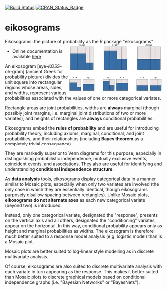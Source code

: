 
[![Build Status](https://travis-ci.org/rwoldford/eikosograms.svg?branch=master)](https://travis-ci.org/rwoldford/eikosograms) [![CRAN\_Status\_Badge](http://www.r-pkg.org/badges/version/eikosograms)](https://cran.r-project.org/package=eikosograms)

# eikosograms
Eikosograms: the picture of probability as the R package "eikosograms" <img src="man/figures/logo.png" align="right" width="300" />

* Online documentation is available [here](http://rwoldford.github.io/eikosograms/)

An eikosogram [eye-*KOSS*-oh-gram] (ancient Greek for probability picture) divides the unit square into rectangular regions whose areas, sides, and widths, represent various probabilities associated with the values of one or more categorical variates.

Rectangle areas are joint probabilities, widths are **always** marginal (though possibly joint margins, i.e. marginal joint distributions of two or more variates), and heights of rectangles are **always** conditional probabilities.

Eikosograms embed the **rules of probability** and are useful for introducing probability theory, including axioms, marginal, conditional, and joint probabilities, and their relationships (including **Bayes theorem** as a completely trivial consequence).

They are markedly superior to Venn diagrams for this purpose, especially in distinguishing probabilistic independence, mutually exclusive events, coincident events, and associations. They also are useful for identifying and understanding **conditional independence structure**.

As **data analysis** tools, eikosograms display categorical data in a manner similar to Mosaic plots, especially when only two variates are involved (the only case in which they are essentially identical, though eikosograms purposely disallow spacing between rectangles).
Unlike Mosaic plots, **eikosograms do not alternate axes** as each new categorical variate (beyond two) is introduced.  

Instead, only one categorical variate, designated the "response", presents on the vertical axis and all others, designated the "conditioning" variates, appear on the horizontal. In this way, conditional probability appears only as height and marginal probabilities as widths. 
The eikosogram is therefore much better suited to a response model analysis (e.g. logistic model) than is a Mosaic plot. 

Mosaic plots are better suited to log-linear style modelling as in discrete multivariate analysis.

Of course, eikosograms are also suited to discrete multivariate analysis with each variate in turn appearing as the response. 
This makes it better suited than Mosaic plots to discrete graphical models based on conditional independence graphs (i.e. "Bayesian Networks" or "BayesNets").
